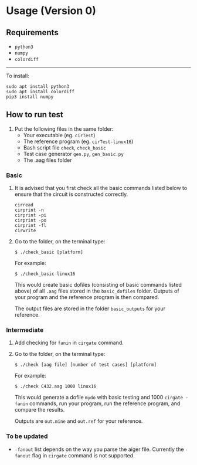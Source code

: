 # Usage (Version 0)
## Requirements
- `python3`
- `numpy`
- `colordiff`

***
To install:  
```
sudo apt install python3
sudo apt install colordiff
pip3 install numpy
```
## How to run test
1. Put the following files in the same folder:
    - Your executable (eg. `cirTest`)
    - The reference program (eg. `cirTest-linux16`)
    - Bash script file `check`, `check_basic`
    - Test case generator `gen.py`, `gen_basic.py`
    - The .aag files folder
### Basic
1. It is advised that you first check all the basic commands listed below to ensure that the circuit is constructed correctly.
    ```
    cirread 
    cirprint -n
    cirprint -pi
    cirprint -po
    cirprint -fl
    cirwrite 
    ```

2. Go to the folder, on the terminal type:
    ```
    $ ./check_basic [platform]
    ```
    For example:
    ```
    $ ./check_basic linux16
    ```
    This would create basic dofiles (consisting of basic commands listed above) of all `.aag` files stored in the `basic_dofiles` folder. Outputs of your program and the reference program is then compared.

    The output files are stored in the folder `basic_outputs` for your reference.

### Intermediate
1. Add checking for `fanin` in `cirgate` command.
2. Go to the folder, on the terminal type:
    ```
    $ ./check [aag file] [number of test cases] [platform]
    ```
    For example:
    ```
    $ ./check C432.aag 1000 linux16
    ```
    This would generate a dofile `mydo` with basic testing and 1000 `cirgate -fanin` commands, run your program, run the reference program, and compare the results.

    Outputs are `out.mine` and `out.ref` for your reference.
### To be updated
- `-fanout` list depends on the way you parse the aiger file. Currently the `-fanout` flag in `cirgate` command is not supported.
